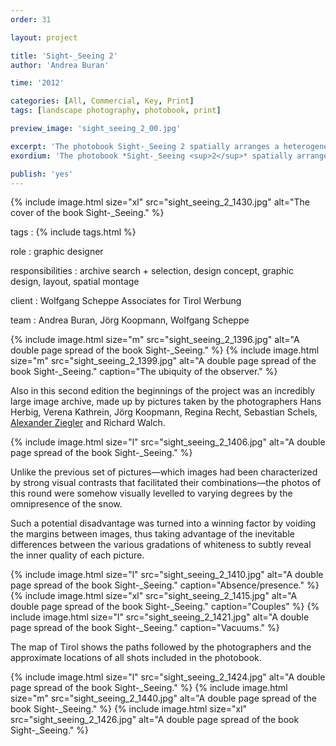 ```yaml
---
order: 31

layout: project

title: 'Sight-_Seeing 2'
author: 'Andrea Buran'

time: '2012'

categories: [All, Commercial, Key, Print]
tags: [landscape photography, photobook, print]

preview_image: 'sight_seeing_2_00.jpg'

excerpt: 'The photobook Sight-_Seeing 2 spatially arranges a heterogeneous set of collectively taken pictures of Tyrolean winter landscapes—halfway between tourism’s advertising images and contemporary photos.'
exordium: 'The photobook *Sight-_Seeing <sup>2</sup>* spatially arranges a heterogeneous set of collectively taken pictures of Tyrolean winter landscapes—halfway between tourism’s advertising images and contemporary photos.'

publish: 'yes'
---
```


<div class="figures">
  {% include image.html size="xl" src="sight_seeing_2_1430.jpg" alt="The cover of the book Sight-_Seeing." %}
</div>

tags
: {% include tags.html %}

role
: graphic designer

responsibilities
: archive search + selection, design concept, graphic design, layout, spatial montage

client
: Wolfgang Scheppe Associates for Tirol Werbung

team
: Andrea Buran, Jörg Koopmann, Wolfgang Scheppe

<div class="figures">
  {% include image.html size="m" src="sight_seeing_2_1396.jpg" alt="A double page spread of the book Sight-_Seeing." %}
  {% include image.html size="m" src="sight_seeing_2_1399.jpg" alt="A double page spread of the book Sight-_Seeing." caption="The ubiquity of the observer." %}
</div>

Also in this second edition the beginnings of the project was an incredibly large image archive, made up by pictures taken by the photographers Hans Herbig, Verena Kathrein, Jörg Koopmann, Regina Recht, Sebastian Schels, [Alexander Ziegler](http://alexanderziegler.com/ "Alexander Ziegler’s website") and Richard Walch.

<div class="figures">
  {% include image.html size="l" src="sight_seeing_2_1406.jpg" alt="A double page spread of the book Sight-_Seeing." %}
</div>

Unlike the previous set of pictures—which images had been characterized by strong visual contrasts that facilitated their combinations—the photos of this round were somehow visually levelled to varying degrees by the omnipresence of the snow.

Such a potential disadvantage was turned into a winning factor by voiding the margins between images, thus taking advantage of the inevitable differences between the various gradations of whiteness to subtly reveal the inner quality of each picture.

<div class="figures">
  {% include image.html size="l" src="sight_seeing_2_1410.jpg" alt="A double page spread of the book Sight-_Seeing." caption="Absence/presence." %}
  {% include image.html size="xl" src="sight_seeing_2_1415.jpg" alt="A double page spread of the book Sight-_Seeing." caption="Couples" %}
  {% include image.html size="l" src="sight_seeing_2_1421.jpg" alt="A double page spread of the book Sight-_Seeing." caption="Vacuums." %}
</div>

The map of Tirol shows the paths followed by the photographers and the approximate locations of all shots included in the photobook.

<div class="figures">
  {% include image.html size="l" src="sight_seeing_2_1424.jpg" alt="A double page spread of the book Sight-_Seeing." %}
  {% include image.html size="m" src="sight_seeing_2_1440.jpg" alt="A double page spread of the book Sight-_Seeing." %}
  {% include image.html size="xl" src="sight_seeing_2_1426.jpg" alt="A double page spread of the book Sight-_Seeing." %}
</div>

